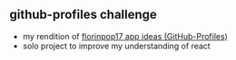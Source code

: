 ## github-profiles challenge

- my rendition of [florinpop17 app ideas (GitHub-Profiles)](github.com/florinpop17/app-ideas/blob/master/Projects/2-Intermediate/GitHub-Profiles.md)
- solo project to improve my understanding of react
